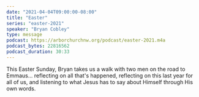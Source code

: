 ```yaml
---
date: "2021-04-04T09:00:00-08:00"
title: "Easter"
series: "easter-2021"
speaker: "Bryan Cobley"
type: message
podcast: https://arborchurchnw.org/podcast/easter-2021.m4a
podcast_bytes: 22816562
podcast_duration: 30:33
---
```


This Easter Sunday, Bryan takes us a walk with two men on the road to Emmaus... reflecting on all that's happened, reflecting on this last year for all of us, and listening to what Jesus has to say about Himself through His own words.
